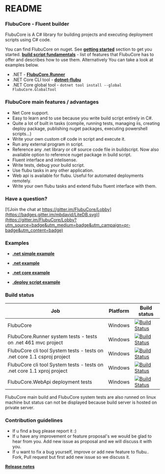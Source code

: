 # README #

### FlubuCore - Fluent builder ###

FlubuCore is A C# library for building projects and executing deployment scripts using C# code.

You can find FlubuCore on nuget. See [**getting started**](https://github.com/flubu-core/flubu.core/wiki/1-Getting-started) section to get you started. [**build script fundamentals**](https://github.com/flubu-core/flubu.core/wiki/2-Build-script-fundamentals) - list of features that FlubuCore has to offer and describes how to use them. Alternatively You can take a look at examples below.

* .NET - [**FlubuCore.Runner**](https://www.nuget.org/packages/FlubuCore.Runner/)
* .NET Core CLI tool - [**dotnet-flubu**](https://www.nuget.org/packages/dotnet-flubu/)
* .NET Core global tool - ```dotnet tool install --global FlubuCore.GlobalTool```

### FlubuCore main features / advantages ###

* Net Core support.
* Easy to learn and to use because you write build script entirely in C#.
* Quite a lot of built in tasks (compile, running tests, managing iis, creating deploy package, publishing nuget packages, executing powershell scripts...)
* Write your own custom c# code in script and execute it. 
* Run any external program in script.
* Reference any .net library or c# source code file in buildscript. Now also available option to reference nuget package in build script.
* Fluent interface and intelisense.
* Write tests, debug your build script.
* Use flubu tasks in any  other application.
* Web api is available for flubu. Useful for automated deployments remotely.
* Write your own flubu tasks and extend flubu fluent interface with them.

### Have a question? ###

 [![Join the chat at https://gitter.im/FlubuCore/Lobby](https://badges.gitter.im/mbdavid/LiteDB.svg)](https://gitter.im/FlubuCore/Lobby?utm_source=badge&utm_medium=badge&utm_campaign=pr-badge&utm_content=badge)

### Examples ###
* [**.net simple example**](https://github.com/flubu-core/examples/blob/master/MVC_NET4.61/BuildScripts/BuildScriptSimple.cs
)

* [**.net example**](https://github.com/flubu-core/examples/blob/master/MVC_NET4.61/BuildScripts/BuildScript.cs
)

* [**.net core example**](https://github.com/flubu-core/examples/blob/master/NetCore_csproj/BuildScript/BuildScript.cs
)

* [**.deploy script example**](https://github.com/flubu-core/examples/blob/master/DeployScriptExample/BuildScript/DeployScript.cs
)

### Build status ###

| Job              | Platform     | Build status                                                                                                                                                        | 
|-----------------------------|--------------|---------------------------------------------------------------------------------------------------------------------------------------------------------------------|
| FlubuCore | Windows| [![Build Status](http://lucidlynx.comtrade.com:8080/buildStatus/icon?job=FlubuCore)](http://lucidlynx.comtrade.com:8080/job/FlubuCore) | &nbsp;
| FlubuCore.Runner system tests - tests on .net 461 mvc project | Windows| [![Build Status](http://lucidlynx.comtrade.com:8080/buildStatus/icon?job=FlubuCore.Runner.SystemTests)](http://lucidlynx.comtrade.com:8080/job/FlubuCore.Runner.SystemTests) | &nbsp;
| FlubuCore cli tool System tests - tests on .net core 1.1 csproj project  | Windows| [![Build Status](http://lucidlynx.comtrade.com:8080/buildStatus/icon?job=FlubuCore_SystemTests_Net_Core_csproj)](http://lucidlynx.comtrade.com:8080/job/FlubuCore_SystemTests_Net_Core_csproj) | &nbsp;
| FlubuCore cli tool System tests - tests on .net core 1.1  xproj project  | Windows| [![Build Status](http://lucidlynx.comtrade.com:8080/buildStatus/icon?job=FlubuCore_SystemTests_.Net_Core_xproj)](http://lucidlynx.comtrade.com:8080/job/FlubuCore_SystemTests_.Net_Core_xproj) | &nbsp;
| FlubuCore.WebApi deployment tests  | Windows| [![Build Status](http://lucidlynx.comtrade.com:8080/buildStatus/icon?job=FlubuCore_WebApi_DeploymentTests)](http://lucidlynx.comtrade.com:8080/job/FlubuCore_WebApi_DeploymentTests) | &nbsp;

FlubuCore main build and FlubuCore system tests are also runned on linux machine but status can not be displayed because build server is hosted on private server.

### Contribution guidelines ###
* If u find a bug please report it :) 
* If u have any improvement or feature proposal's we would be glad to hear from you. Add new issue as proposal and we will discuss it with you.
* If u want to fix a bug yourself, improve or add new feature to flubu.. Fork, Pull request but first add new issue so we discuss it.


[**Release notes**](https://github.com/flubu-core/flubu.core/blob/master/FlubuCore.ProjectVersion.txt
)



